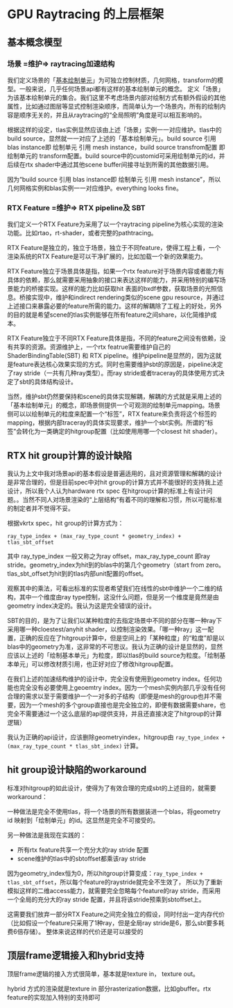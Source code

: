 # GPU Raytracing 的上层框架

## 基本概念模型

### 场景 =维护=> raytracing加速结构

我们定义场景的「[基本绘制单元](../../editor-engineering/basic-scene-object-model.md)」为可独立控制材质，几何网格，transform的模型。一般来说，几乎任何场景api都有这样的基本绘制单元的概念。 定义「场景」为该基本绘制单元的集合。我们这里不考虑场景内部对绘制方式有额外假设的其他属性，比如通过图层等显式控制渲染顺序，而简单认为一个场景内，所有的绘制内容是顺序无关的，并且从raytracing的“全局照明”角度是可以相互影响的。

根据这样的设定，tlas实例显然应该由上述「场景」实例一一对应维护。tlas中的build source，显然就一一对应了上述的「基本绘制单元」。build source 引用 blas instance即 绘制单元 引用 mesh instance，build source transfrom配置 即 绘制单元的 transform配置。build source中的customid可采用绘制单元的id，并后续在rtx shader中通过其他scene buffer间接寻址到所需的其他数据引用。

因为“build source 引用 blas instance即 绘制单元 引用 mesh instance”，所以几何网格实例和blas实例一一对应维护。everything looks fine。

### RTX Feature =维护=> RTX pipeline及 SBT

我们定义一个RTX Feature为采用了以一个raytracing pipeline为核心实现的渲染功能。比如rtao，rt-shader，或者完整的pathtracing。

RTX Feature是独立的，独立于场景，独立于不同feature，使得工程上看，一个渲染系统的RTX Feature是可以干净扩展的，比如加载一个新的效果能力。

RTX Feature独立于场景具体是指，如果一个rtx feature对于场景内容或者能力有具体的依赖，那么就需要采用抽象的接口来表达这样的能力，并采用特别的编写场景能力的桥接实现。这样的能力比如获取hit 表面的bxdf参数，获取场景的光照信息。桥接实现中，维护和indirect rendering类似的scene gpu resource，并通过上述接口来暴露必要的feature所需的能力。这样的解耦除了工程上的好处，另外的目的就是希望scene的tlas实例能够在所有feature之间share，以化简维护成本。

RTX Feature独立于不同RTX Feature具体是指，不同的feature之间没有依赖，没有共享的资源。资源维护上，一个rtx featrue需要维护自己的 ShaderBindingTable(SBT) 和 RTX pipeline。维护pipeline是显然的，因为这就是feature表达核心效果实现的方式。同时也需要维护sbt的原因是，pipeline决定了ray stride（一共有几种ray类型）。而ray stride或者traceray的具体使用方式决定了sbt的具体结构设计。

当然，维护sbt仍然要保持和scene的具体实现解耦，解耦的方式就是采用上述的「基本绘制单元」的概念，即场景侧提供一个可观测的绘制单元mapping。场景侧可以以绘制单元的粒度来配置一个“标签”，RTX feature来负责将这个标签的mapping，根据内部traceray的具体实现要求，维护一个sbt实例。所谓的“标签”会转化为一类确定的hitgroup配置（比如使用用哪一个closest hit shader）。

## RTX hit group计算的设计缺陷

我认为上文中我对场景api的基本假设是普遍适用的，且对资源管理和解耦的设计是非常合理的，但是目前spec中对hit group的计算方式并不能很好的支持我上述设计，所以我个人认为hardware rtx spec 在hitgroup计算的标准上有设计问题。。当然不同人对场景渲染的“上层结构”有着不同的理解和习惯，所以可能标准的制定者并不觉得不妥。

根据vkrtx spec，hit group的计算方式为：

`ray_type_index + (max_ray_type_count * geometry_index) + tlas_sbt_offset`

其中 ray_type_index 一般又称之为ray offset，max_ray_type_count 即ray stride。geometry_index为hit到的blas中的第几个geometry（start from zero。tlas_sbt_offset为hit到的tlas内部unit配置的offset。

观察其中的乘法，可看出标准的实现者希望我们在线性的sbt中维护一个二维的结构，其中一个维度由ray type控制，这没什么问题，但是另一个维度是竟然是由geometry index决定的。我认为这是完全错误的设计。

SBT的目的，是为了让我们以某种粒度的去指定场景中不同的部分在哪一种ray下采用哪一种cloestest/anyhit shader，以控制渲染效果。「哪一种ray」这一配置，正确的反应在了hitgroup计算中，但是空间上的「某种粒度」的“粒度”却是以blas中的geometry为准，这非常的不可思议。我认为正确的设计是显然的，显然应该以上述的「绘制基本单元」为粒度，即以tlas的build source为粒度。「绘制基本单元」可以修改材质引用，也正好对应了修改hitgroup配置。

在我们上述的加速结构维护的设计中，完全没有使用到geometry index。任何功能也完全没有必要使用上geoemtry index。因为一个mesh实例内部几乎没有任何合理的需求以至于需要维护一个一对多的子结构（即便是mesh的group也并不需要，因为一个mesh的多个group直接也是完全独立的，即便有数据需要share，也完全不需要通过一个这么底层的api提供支持，并且还直接决定了hitgroup的计算逻辑）

我认为正确的api设计，应该删除geometryindex，hitgroup由 `ray_type_index + (max_ray_type_count * tlas_sbt_index)` 计算。

## hit group设计缺陷的workaround

标准对hitgroup的如此设计，使得为了有效合理的完成sbt的上述目的，就需要workaround：

一种做法是完全不使用tlas，将一个场景的所有数据装进一个blas，将geometry id 映射到「绘制单元」的id。这显然是完全不可接受的。

另一种做法是我现在实践的：

- 所有rtx feature共享一个充分大的ray stride 配置
- scene维护的tlas中的sbtoffset都乘该ray stride

因为geometry_index恒为0，所以hitgroup计算变成：`ray_type_index +  tlas_sbt_offset`，所以每个feature的raystride就完全不生效了， 所以为了重新模拟这样的二维access能力，就需要完全忽略每个feature的ray stride，而采用一个全局的充分大的ray stride 配置，并且将该stride预乘到sbtoffset上。

这需要我们放弃一部分RTX Feature之间完全独立的假设，同时付出一定内存代价（比如假设一个feature只采用了1种ray，但是全局ray stride是6，那么sbt要多耗费6倍存储）。 整体来说这样的代价还是可以接受的

## 顶层frame逻辑接入和hybrid支持

顶层frame逻辑的接入方式很简单，基本就是texture in， texture out。

hybrid 方式的渲染就是texture in 部分rasterization数据，比如gbuffer。rtx feature的实现加入特别的支持即可
